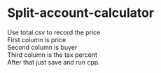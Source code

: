 # Split-account-calculator
Use total.csv to record the price  
First column is price  
Second column is buyer  
Third column is the tax percent  
After that just save and run cpp.  
